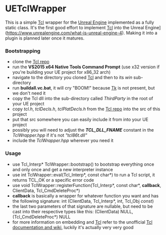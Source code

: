 # UETclWrapper
This is a simple [Tcl](http://wiki.tcl.tk/299) wrapper for the [Unreal Engine](https://www.unrealengine.com/what-is-unreal-engine-4) implemented as a fully static class.
It's the first good effort to implement [Tcl](http://wiki.tcl.tk/299) into the Unreal Engine](https://www.unrealengine.com/what-is-unreal-engine-4).
Making it into a plugin is planned later once it matures.

### Bootstrapping
* clone the [Tcl repo](https://github.com/tcltk/tcl)
* run the **VS2015 x64 Native Tools Command Prompt** (use x32 version if you're building your UE project for x86_32 arch)
* navigate to the directory you cloned [Tcl](http://wiki.tcl.tk/299) and then to its *win* sub-directory
* run **buildall.vc.bat**, it will cry "BOOM!" because [Tk](https://en.wikipedia.org/wiki/Tk_(software)) is not present, but we don't need it
* copy the Tcl dll into the sub-directory called *ThirdParty* in the root of your UE project
* copy *tcl.h*, *tclDecls.h*, *tclPlatDecls.h* from the [Tcl repo](https://github.com/tcltk/tcl) into the src of this project
* put that src somewhere you can easily include it from into your UE project
* possibly you will need to adjust the **_TCL_DLL_FNAME_** constant in the *TclWrapper.hpp* if it's not *"tcl86t.dll"*
* include the *TclWrapper.hpp* wherever you need it

### Usage
* use Tcl_Interp* TclWrapper::bootstrap() to bootstrap everything once and only once and get a new interpreter instance
* use int TclWrapper::eval(Tcl_Interp*, const char*) to run a Tcl script, it returns TCL_OK or a specific error code
* use void TclWrapper::registerFunction(Tcl_Interp*, const char*, **callback**, ClientData, Tcl_CmdDeleteProc*)
* **callback** is basically a wrapper for whatever function you want and has the following signature: int (ClientData, Tcl_Interp*, int, Tcl_Obj *const*)
* the last two parameters of that signature are nullable, but need to be cast into their respective types like this: (ClientData) NULL, (Tcl_CmdDeleteProc*) NULL
* for more information on embedding and [Tcl](http://wiki.tcl.tk/299) refer to the unofficial [Tcl documentation and wiki](http://wiki.tcl.tk/), luckily it's actually very very good
